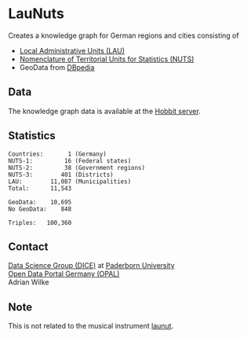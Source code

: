 # LauNuts

Creates a knowledge graph for German regions and cities consisting of

- [Local Administrative Units (LAU)](https://ec.europa.eu/eurostat/web/nuts/local-administrative-units)
- [Nomenclature of Territorial Units for Statistics (NUTS)](https://ec.europa.eu/eurostat/web/nuts/background)
- GeoData from [DBpedia](http://dbpedia.org/)

## Data

The knowledge graph data is available at the [Hobbit server](https://hobbitdata.informatik.uni-leipzig.de/OPAL/).

## Statistics

```
Countries:       1 (Germany)
NUTS-1:         16 (Federal states)
NUTS-2:         38 (Government regions)
NUTS-3:        401 (Districts)
LAU:        11,087 (Municipalities)
Total:      11,543

GeoData:    10,695
No GeoData:    848

Triples:   100,360
```

## Contact

[Data Science Group (DICE)](https://dice-research.org/)  at [Paderborn University](https://www.uni-paderborn.de/)  
[Open Data Portal Germany (OPAL)](http://projekt-opal.de/)  
Adrian Wilke

## Note

This is not related to the musical instrument [launut](https://www.metmuseum.org/art/collection/search/501966).